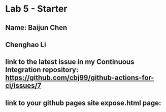 # Lab 5 - Starter
## Name: Baijun Chen
##       Chenghao Li

## link to the latest issue in my Continuous Integration repository: https://github.com/cbj99/github-actions-for-ci/issues/7

## link to your github pages site expose.html page: 

